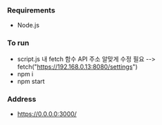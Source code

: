 ### Requirements

- Node.js

### To run

- script.js 내 fetch 함수 API 주소 알맞게 수정 필요 --> fetch("https://192.168.0.13:8080/settings")
- npm i
- npm start

### Address

- https://0.0.0.0:3000/
